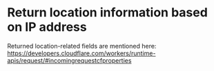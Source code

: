 # Return location information based on IP address

Returned location-related fields are mentioned here:
https://developers.cloudflare.com/workers/runtime-apis/request/#incomingrequestcfproperties
